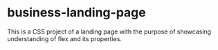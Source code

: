 # business-landing-page
This is a CSS project of a landing page with the purpose of showcasing understanding of flex and its properties.
